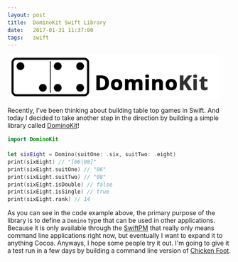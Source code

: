 ```yaml
---
layout: post
title:  DominoKit Swift Library
date:   2017-01-31 11:37:00
tags:   swift
---
```


![Domino Kit Icon](https://raw.githubusercontent.com/jarrodparkes/DominoKit/assets/domino-kit.png "Domino Kit")

Recently, I've been thinking about building table top games in Swift. And today I decided to take another step in the direction by building a simple library called [DominoKit](https://github.com/jarrodparkes/DominoKit)!

```swift
import DominoKit

let sixEight = Domino(suitOne: .six, suitTwo: .eight)
print(sixEight) // "[06|08]"
print(sixEight.suitOne) // "06"
print(sixEight.suitTwo) // "08"
print(sixEight.isDouble) // false
print(sixEight.isSingle) // true
print(sixEight.rank) // 14
```

As you can see in the code example above, the primary purpose of the library is to define a `Domino` type that can be used in other applications. Because it is only available through the [SwiftPM](https://swift.org/package-manager/) that really only means command line applications right now, but eventually I want to expand it to anything Cocoa. Anyways, I hope some people try it out. I'm going to give it a test run in a few days by building a command line version of [Chicken Foot](https://en.wikipedia.org/wiki/Chicken_foot_(game)).
